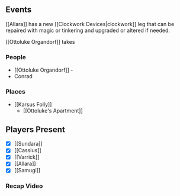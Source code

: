 ## Events
[[Allara]] has a new [[Clockwork Devices|clockwork]] leg that can be repaired with magic or tinkering and upgraded or altered if needed. 

[[Ottoluke Organdorf]] takes 

### People
- [[Ottoluke Organdorf]] - 
- Conrad

### Places 
- [[Karsus Folly]] 
	- [[Ottoluke's Apartment]]

## Players Present
- [x] [[Sundara]] 
- [x] [[Cassius]] 
- [x] [[Varrick]] 
- [x] [[Allara]] 
- [x] [[Samugi]] 

### Recap Video

